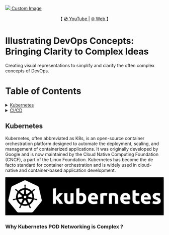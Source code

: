 <p>
  <a href="https://blog.bytebytego.com/?utm_source=site"><img src="images/banner.jpg" /> Custom Image</a>
</p>
<p align="center">
  【
  <a href="https://www.youtube.com/channel/UCSWj8mqQCcrcBlXPi4ThRDQ">
    💿 YouTube
  </a> | 
  <a href="https://kodekloud.com">
    🌐 Web
  </a> 】
</p>


# Illustrating DevOps Concepts: Bringing Clarity to Complex Ideas

Creating visual representations to simplify and clarify the often complex concepts of DevOps.

# Table of Contents
<!-- TOC toc.levels=2 -->

<details>
<summary><a href="#kubernetes">Kubernetes</a></summary>

[Why Kubernetes POD Networking is Complex ?](#why-kubernetes-pod-networking-is-complex)

</details>

<details>
<summary><a href="#section-2">CI/CD</a></summary>

[Topic 1](#) here.

</details>


<!-- - [Kubernetes](#Kubernetes)
  - [Why Kubernetes POD Networking is Complex ?](#why-kubernetes-pod-networking-is-complex-?)
- [CI/CD](#cicd)
- [Microservice architecture](#microservice-architecture)
- [DevOps](#devops)
- [GIT](#git)
- [Cloud Services](#cloud-services)
- [Linux](#linux)
- [Security](#security) -->

<!-- /TOC -->

## Kubernetes

Kubernetes, often abbreviated as K8s, is an open-source container orchestration platform designed to automate the deployment, scaling, and management of containerized applications. It was originally developed by Google and is now maintained by the Cloud Native Computing Foundation (CNCF), a part of the Linux Foundation. Kubernetes has become the de facto standard for container orchestration and is widely used in cloud-native and container-based application development.

<p>
  <img src="images/kubernetes.png" style="width: 640px">
</p>

### Why Kubernetes POD Networking is Complex ?



